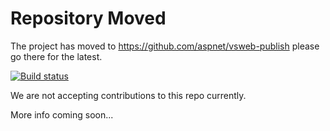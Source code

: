 Repository Moved
==============

The project has moved to https://github.com/aspnet/vsweb-publish please go there for the latest.




[![Build status](https://ci.appveyor.com/api/projects/status/uvst1gfhlafghey2?svg=true)](https://ci.appveyor.com/project/sayedihashimi/publish-module)

We are not accepting contributions to this repo currently.

More info coming soon...

